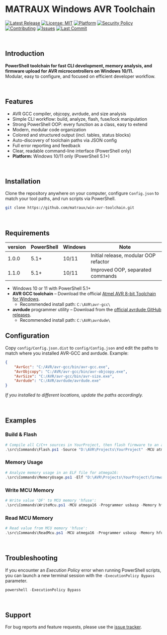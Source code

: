 # MATRAUX Windows AVR Toolchain
[![Latest Release](https://img.shields.io/github/v/release/matraux/win-avr-toolchain?display_name=tag&logo=github&logoColor=white)](https://github.com/matraux/win-avr-toolchain/releases)
[![License: MIT](https://img.shields.io/badge/license-MIT-blue.svg?logo=open-source-initiative&logoColor=white)](LICENSE)
[![Platform](https://img.shields.io/badge/Windows-PowerShell-blue?logo=windows&logoColor=white)](#requirements)
[![Security Policy](https://img.shields.io/badge/Security-Policy-blue?logo=bitwarden&logoColor=white)](./.github/SECURITY.md)
[![Contributing](https://img.shields.io/badge/Contributing-Disabled-lightgrey?logo=github&logoColor=white)](CONTRIBUTING.md)
[![Issues](https://img.shields.io/github/issues/matraux/win-avr-toolchain?logo=github&logoColor=white)](https://github.com/matraux/win-avr-toolchain/issues)
[![Last Commit](https://img.shields.io/github/last-commit/matraux/win-avr-toolchain?logo=git&logoColor=white)](https://github.com/matraux/win-avr-toolchain/commits)

<br>

## Introduction
**PowerShell toolchain for fast CLI development, memory analysis, and firmware upload for AVR microcontrollers on Windows 10/11.**<br>
Modular, easy to configure, and focused on efficient developer workflow.

<br>

## Features
- AVR GCC compiler, objcopy, avrdude, and size analysis
- Simple CLI workflow: build, analyze, flash, fuse/lock manipulation
- Strong PowerShell OOP: every function as a class, easy to extend
- Modern, modular code organization
- Colored and structured output (incl. tables, status blocks)
- Auto-discovery of toolchain paths via JSON config
- Full error reporting and feedback
- Clear, readable command-line interface (PowerShell only)
- **Platform:** Windows 10/11 only (PowerShell 5.1+)

<br>

## Installation
Clone the repository anywhere on your computer, configure `Config.json` to match your tool paths, and run scripts via PowerShell.

```bash
git clone https://github.com/matraux/win-avr-toolchain.git
```

<br>

## Requirements
| version | PowerShell | Windows | Note
|----|----|---|---
| 1.0.0 | 5.1+ | 10/11 | Initial release, modular OOP refactor
| 1.1.0 | 5.1+ | 10/11 | Improved OOP, separated commands

- Windows 10 or 11 with PowerShell 5.1+
- **AVR GCC toolchain** – Download the official [Atmel AVR 8-bit Toolchain for Windows](https://www.microchip.com/en-us/tools-resources/develop/microchip-studio/gcc-compilers).
	- Recommended install path: `C:\AVR\avr-gcc\`
- **avrdude** programmer utility – Download from the [official avrdude GitHub releases](https://github.com/avrdudes/avrdude/releases).
	- Recommended install path: `C:\AVR\avrdude\`

## Configuration

Copy `config/Config.json.dist` to `config/Config.json` and edit the paths to match where you installed AVR-GCC and avrdude. Example:

```json
{
	"AvrGcc": "C:/AVR/avr-gcc/bin/avr-gcc.exe",
	"AvrObjcopy": "C:/AVR/avr-gcc/bin/avr-objcopy.exe",
	"AvrSize": "C:/AVR/avr-gcc/bin/avr-size.exe",
	"Avrdude": "C:/AVR/avrdude/avrdude.exe"
}
```
_If you installed to different locations, update the paths accordingly._

<br>

## Examples

### Build & Flash
```powershell
# Compile all C/C++ sources in YourProject, then flash firmware to an atmega16 MCU with a usbasp programmer:
.\src\Commands\Flash.ps1 -Source "D:\AVR\Projects\YourProject" -MCU atmega16 -Programmer usbasp
```

### Memory Usage
```powershell
# Analyze memory usage in an ELF file for atmega16:
.\src\Commands\MemoryUsage.ps1 -Elf "D:\AVR\Projects\YourProject\firmware.elf" -MCU atmega16
```

### Write MCU Memory
```powershell
# Write value 'DF' to MCU memory 'hfuse':
.\src\Commands\WriteMcu.ps1 -MCU atmega16 -Programmer usbasp -Memory hfuse -Value DF
```

### Read MCU Memory
```powershell
# Read value from MCU memory 'hfuse':
.\src\Commands\ReadMcu.ps1 -MCU atmega16 -Programmer usbasp -Memory hfuse
```

<br>

## Troubleshooting
If you encounter an *Execution Policy* error when running PowerShell scripts, you can launch a new terminal session with the `-ExecutionPolicy Bypass` parameter.
```powershell
powershell -ExecutionPolicy Bypass
```

<br>

## Support
For bug reports and feature requests, please use the [issue tracker](https://github.com/matraux/win-avr-toolchain/issues).